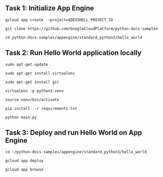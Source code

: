## Task 1: Initialize App Engine

```
gcloud app create --project=$DEVSHELL_PROJECT_ID
```

```
git clone https://github.com/GoogleCloudPlatform/python-docs-samples
```

```
cd python-docs-samples/appengine/standard_python3/hello_world
```

## Task 2: Run Hello World application locally

```
sudo apt-get update
```

```
sudo apt-get install virtualenv
```

```
sudo apt-get install git
```

```
virtualenv -p python3 venv
```

```
source venv/bin/activate
```

```
pip install  -r requirements.txt
```

```
python main.py
```

## Task 3: Deploy and run Hello World on App Engine

```
cd ~/python-docs-samples/appengine/standard_python3/hello_world
```

```
gcloud app deploy
```

```
gcloud app browse
```
